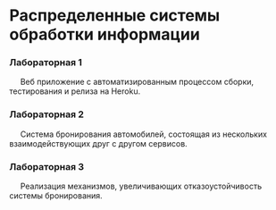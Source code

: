 # Распределенные системы обработки информации

### Лабораторная 1
&nbsp;&nbsp;&nbsp;&nbsp;&nbsp;Веб приложение c автоматизированным процессом сборки, тестирования и релиза на Heroku.  

### Лабораторная 2
&nbsp;&nbsp;&nbsp;&nbsp;&nbsp;Система бронирования автомобилей, состоящая из нескольких взаимодействующих друг с другом сервисов.  

### Лабораторная 3
&nbsp;&nbsp;&nbsp;&nbsp;&nbsp;Реализация механизмов, увеличивающих отказоустойчивость системы бронирования.
